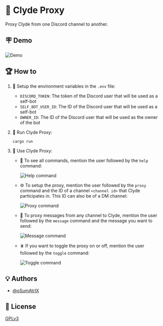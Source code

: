 # 🤖 Clyde Proxy

Proxy Clyde from one Discord channel to another.

## 🪧 Demo

![Demo](https://github.com/Sideral-Tech/clyde-proxy/assets/13122796/2fc1f5ac-d2cf-4e48-8667-17462a6fb9f9)

## 🏆 How to

1. 👶 Setup the environment variables in the `.env` file:

   - `DISCORD_TOKEN`: The token of the Discord user that will be used as a self-bot
   - `SELF_BOT_USER_ID`: The ID of the Discord user that will be used as a self-bot
   - `OWNER_ID`: The ID of the Discord user that will be used as the owner of the bot

2. 👾 Run Clyde Proxy:

   ```bash
   cargo run
   ```

3. 📕 Use Clyde Proxy:

   - 📝 To see all commands, mention the user followed by the `help` command:

     ![Help command](https://github.com/Sideral-Tech/clyde-proxy/assets/13122796/be00ec83-aca9-4495-98b2-f910998c8e87)

   - ⚙️ To setup the proxy, mention the user followed by the `proxy` command and the ID of a channel `<channel id>` that Clyde participates in. This ID can also be of a DM channel:

     ![Proxy command](https://github.com/Sideral-Tech/clyde-proxy/assets/13122796/9021bfc7-cd55-4dae-89d1-969b75eae258)

   - 💬 To proxy messages from any channel to Clyde, mention the user followed by the `message` command and the message you want to send:

     ![Message command](https://github.com/Sideral-Tech/clyde-proxy/assets/13122796/d8647759-3a68-47cc-82ce-d90e2ce054dd)

   - ⏸️ If you want to toggle the proxy on or off, mention the user followed by the `toggle` command:

     ![Toggle command](https://github.com/Sideral-Tech/clyde-proxy/assets/13122796/b14563a6-4128-4ab0-88a7-3797ee12f4f0)

## 💡 Authors

- [@oSumAtrIX](https://osumatrix.me)

## 🪪 License

[GPLv3](https://www.gnu.org/licenses/gpl-3.0.en.html)

